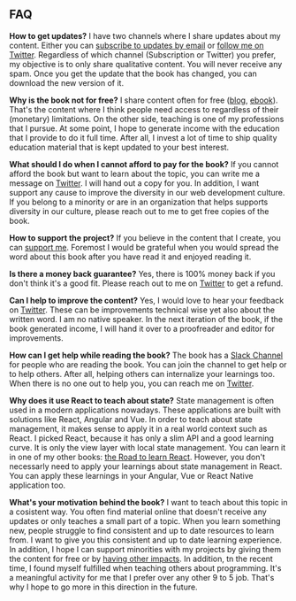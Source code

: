 ## FAQ

**How to get updates?** I have two channels where I share updates about my content. Either you can [subscribe to updates by email](https://www.getrevue.co/profile/rwieruch) or [follow me on Twitter](https://twitter.com/rwieruch). Regardless of which channel (Subscription or Twitter) you prefer, my objective is to only share qualitative content. You will never receive any spam. Once you get the update that the book has changed, you can download the new version of it.

**Why is the book not for free?** I share content often for free ([blog](https://www.robinwieruch.de/), [ebook](https://www.robinwieruch.de/the-road-to-learn-react/)). That's the content where I think people need access to regardless of their (monetary) limitations. On the other side, teaching is one of my professions that I pursue. At some point, I hope to generate income with the education that I provide to do it full time. After all, I invest a lot of time to ship quality education material that is kept updated to your best interest.

**What should I do when I cannot afford to pay for the book?** If you cannot afford the book but want to learn about the topic, you can write me a message on [Twitter](https://twitter.com/rwieruch). I will hand out a copy for you. In addition, I want support any cause to improve the diversity in our web development culture. If you belong to a minority or are in an organization that helps supports diversity in our culture, please reach out to me to get free copies of the book.

**How to support the project?** If you believe in the content that I create, you can [support me](https://www.robinwieruch.de/about/). Foremost I would be grateful when you would spread the word about this book after you have read it and enjoyed reading it.

**Is there a money back guarantee?** Yes, there is 100% money back if you don't think it's a good fit. Please reach out to me on [Twitter](https://twitter.com/rwieruch) to get a refund.

**Can I help to improve the content?** Yes, I would love to hear your feedback on [Twitter](https://twitter.com/rwieruch). These can be improvements technical wise yet also about the written word. I am no native speaker. In the next iteration of the book, if the book generated income, I will hand it over to a proofreader and editor for improvements.

**How can I get help while reading the book?** The book has a [Slack Channel](https://join.slack.com/taming-the-state/shared_invite/MTkzNDMzNDQzMzUwLTE0OTY2NTYxNjctNzU1YjA2NDcyYg) for people who are reading the book. You can join the channel to get help or to help others. After all, helping others can internalize your learnings too. When there is no one out to help you, you can reach me on [Twitter](https://twitter.com/rwieruch).

**Why does it use React to teach about state?** State management is often used in a modern applications nowadays. These applications are built with solutions like React, Angular and Vue. In order to teach about state management, it makes sense to apply it in a real world context such as React. I picked React, because it has only a slim API and a good learning curve. It is only the view layer with local state management. You can learn it in one of my other books: [the Road to learn React](https://www.robinwieruch.de/the-road-to-learn-react/). However, you don't necessarly need to apply your learnings about state management in React. You can apply these learnings in your Angular, Vue or React Native application too.

**What's your motivation behind the book?** I want to teach about this topic in a cosistent way. You often find material online that doesn't receive any updates or only teaches a small part of a topic. When you learn something new, people struggle to find consistent and up to date resources to learn from. I want to give you this consistent and up to date learning experience. In addition, I hope I can support minorities with my projects by giving them the content for free or by [having other impacts](https://www.robinwieruch.de/giving-back-by-learning-react/). In addition, tn the recent time, I found myself fulfilled when teaching others about programming. It's a meaningful activity for me that I prefer over any other 9 to 5 job. That's why I hope to go more in this direction in the future.